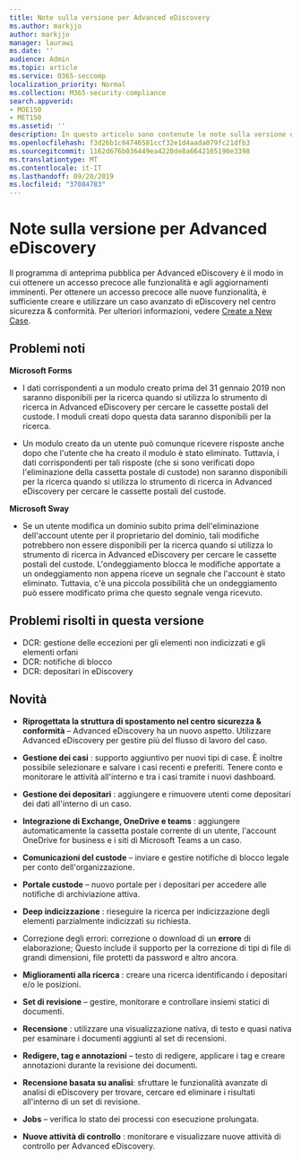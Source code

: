 ```yaml
---
title: Note sulla versione per Advanced eDiscovery
ms.author: markjjo
author: markjjo
manager: laurawi
ms.date: ''
audience: Admin
ms.topic: article
ms.service: O365-seccomp
localization_priority: Normal
ms.collection: M365-security-compliance
search.appverid:
- MOE150
- MET150
ms.assetid: ''
description: In questo articolo sono contenute le note sulla versione di Advanced eDiscovery.
ms.openlocfilehash: f3d26b1c84746581ccf32e1d4aada079fc21dfb3
ms.sourcegitcommit: 1162d676b036449ea4220de8a6642165190e3398
ms.translationtype: MT
ms.contentlocale: it-IT
ms.lasthandoff: 09/20/2019
ms.locfileid: "37084783"
---
```

# <a name="release-notes-for-advanced-ediscovery"></a>Note sulla versione per Advanced eDiscovery

Il programma di anteprima pubblica per Advanced eDiscovery è il modo in cui ottenere un accesso precoce alle funzionalità e agli aggiornamenti imminenti. Per ottenere un accesso precoce alle nuove funzionalità, è sufficiente creare e utilizzare un caso avanzato di eDiscovery nel centro sicurezza & conformità. Per ulteriori informazioni, vedere [Create a New Case](create-new-ediscovery-case.md).

## <a name="known-issues"></a>Problemi noti

**Microsoft Forms**

- I dati corrispondenti a un modulo creato prima del 31 gennaio 2019 non saranno disponibili per la ricerca quando si utilizza lo strumento di ricerca in Advanced eDiscovery per cercare le cassette postali del custode. I moduli creati dopo questa data saranno disponibili per la ricerca.

- Un modulo creato da un utente può comunque ricevere risposte anche dopo che l'utente che ha creato il modulo è stato eliminato. Tuttavia, i dati corrispondenti per tali risposte (che si sono verificati dopo l'eliminazione della cassetta postale di custode) non saranno disponibili per la ricerca quando si utilizza lo strumento di ricerca in Advanced eDiscovery per cercare le cassette postali del custode.
 
**Microsoft Sway**

- Se un utente modifica un dominio subito prima dell'eliminazione dell'account utente per il proprietario del dominio, tali modifiche potrebbero non essere disponibili per la ricerca quando si utilizza lo strumento di ricerca in Advanced eDiscovery per cercare le cassette postali del custode. L'ondeggiamento blocca le modifiche apportate a un ondeggiamento non appena riceve un segnale che l'account è stato eliminato. Tuttavia, c'è una piccola possibilità che un ondeggiamento può essere modificato prima che questo segnale venga ricevuto.

## <a name="issues-fixed-in-this-release"></a>Problemi risolti in questa versione

- DCR: gestione delle eccezioni per gli elementi non indicizzati e gli elementi orfani
- DCR: notifiche di blocco
- DCR: depositari in eDiscovery

## <a name="whats-new"></a>Novità

- **Riprogettata la struttura di spostamento nel centro sicurezza & conformità** – Advanced eDiscovery ha un nuovo aspetto. Utilizzare Advanced eDiscovery per gestire più del flusso di lavoro del caso.

- **Gestione dei casi** : supporto aggiuntivo per nuovi tipi di case. È inoltre possibile selezionare e salvare i casi recenti e preferiti. Tenere conto e monitorare le attività all'interno e tra i casi tramite i nuovi dashboard.

- **Gestione dei depositari** : aggiungere e rimuovere utenti come depositari dei dati all'interno di un caso.

- **Integrazione di Exchange, OneDrive e teams** : aggiungere automaticamente la cassetta postale corrente di un utente, l'account OneDrive for business e i siti di Microsoft Teams a un caso. 

- **Comunicazioni del custode** – inviare e gestire notifiche di blocco legale per conto dell'organizzazione.

- **Portale custode** – nuovo portale per i depositari per accedere alle notifiche di archiviazione attiva.

- **Deep indicizzazione** : rieseguire la ricerca per indicizzazione degli elementi parzialmente indicizzati su richiesta.

- Correzione degli errori: correzione o download di un **errore** di elaborazione; Questo include il supporto per la correzione di tipi di file di grandi dimensioni, file protetti da password e altro ancora. 

- **Miglioramenti alla ricerca** : creare una ricerca identificando i depositari e/o le posizioni.

- **Set di revisione** – gestire, monitorare e controllare insiemi statici di documenti.

- **Recensione** : utilizzare una visualizzazione nativa, di testo e quasi nativa per esaminare i documenti aggiunti al set di recensioni.

- **Redigere, tag e annotazioni** – testo di redigere, applicare i tag e creare annotazioni durante la revisione dei documenti.
  
- **Recensione basata su analisi**: sfruttare le funzionalità avanzate di analisi di eDiscovery per trovare, cercare ed eliminare i risultati all'interno di un set di revisione.

- **Jobs** – verifica lo stato dei processi con esecuzione prolungata.

- **Nuove attività di controllo** : monitorare e visualizzare nuove attività di controllo per Advanced eDiscovery.
